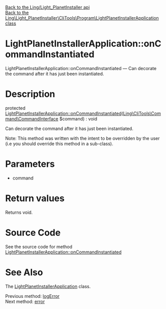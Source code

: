 [Back to the Ling/Light_PlanetInstaller api](https://github.com/lingtalfi/Light_PlanetInstaller/blob/master/doc/api/Ling/Light_PlanetInstaller.md)<br>
[Back to the Ling\Light_PlanetInstaller\CliTools\Program\LightPlanetInstallerApplication class](https://github.com/lingtalfi/Light_PlanetInstaller/blob/master/doc/api/Ling/Light_PlanetInstaller/CliTools/Program/LightPlanetInstallerApplication.md)


LightPlanetInstallerApplication::onCommandInstantiated
================



LightPlanetInstallerApplication::onCommandInstantiated — Can decorate the command after it has just been instantiated.




Description
================


protected [LightPlanetInstallerApplication::onCommandInstantiated](https://github.com/lingtalfi/Light_PlanetInstaller/blob/master/doc/api/Ling/Light_PlanetInstaller/CliTools/Program/LightPlanetInstallerApplication/onCommandInstantiated.md)([Ling\CliTools\Command\CommandInterface](https://github.com/lingtalfi/CliTools/blob/master/doc/api/Ling/CliTools/Command/CommandInterface.md) $command) : void




Can decorate the command after it has just been instantiated.

Note: This method was written with the intent to be overridden by the user (i.e you should override this method in a sub-class).



Parameters
================


- command

    


Return values
================

Returns void.








Source Code
===========
See the source code for method [LightPlanetInstallerApplication::onCommandInstantiated](https://github.com/lingtalfi/Light_PlanetInstaller/blob/master/CliTools/Program/LightPlanetInstallerApplication.php#L584-L594)


See Also
================

The [LightPlanetInstallerApplication](https://github.com/lingtalfi/Light_PlanetInstaller/blob/master/doc/api/Ling/Light_PlanetInstaller/CliTools/Program/LightPlanetInstallerApplication.md) class.

Previous method: [logError](https://github.com/lingtalfi/Light_PlanetInstaller/blob/master/doc/api/Ling/Light_PlanetInstaller/CliTools/Program/LightPlanetInstallerApplication/logError.md)<br>Next method: [error](https://github.com/lingtalfi/Light_PlanetInstaller/blob/master/doc/api/Ling/Light_PlanetInstaller/CliTools/Program/LightPlanetInstallerApplication/error.md)<br>

